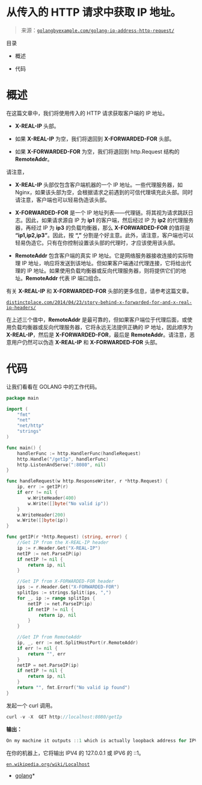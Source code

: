 <!--yml

category: 未分类

日期：2024-10-13 06:10:40

-->

# 从传入的 HTTP 请求中获取 IP 地址。

> 来源：[`golangbyexample.com/golang-ip-address-http-request/`](https://golangbyexample.com/golang-ip-address-http-request/)

目录

+   概述

+   代码

# **概述**

在这篇文章中，我们将使用传入的 HTTP 请求获取客户端的 IP 地址。

+   **X-REAL-IP** 头部。

+   如果 **X-REAL-IP** 为空，我们将退回到 **X-FORWARDED-FOR** 头部。

+   如果 **X-FORWARDED-FOR** 为空，我们将退回到 http.Request 结构的 **RemoteAddr**。

请注意，

+   **X-REAL-IP** 头部仅包含客户端机器的一个 IP 地址。一些代理服务器，如 Nginx，如果该头部为空，会根据请求之前遇到的可信代理填充此头部。同时请注意，客户端也可以轻易伪造该头部。

+   **X-FORWARDED-FOR** 是一个 IP 地址列表——代理链。将其视为请求跳跃日志。因此，如果请求源自 IP 为 **ip1** 的客户端，然后经过 IP 为 **ip2** 的代理服务器，再经过 IP 为 **ip3** 的负载均衡器，那么 **X-FORWARDED-FOR** 的值将是 **“ip1,ip2,ip3”**。因此，按 **“,”** 分割是个好主意。此外，请注意，客户端也可以轻易伪造它。只有在你控制设置该头部的代理时，才应该使用该头部。

+   **RemoteAddr** 包含客户端的真实 IP 地址。它是网络服务器接收连接的实际物理 IP 地址，响应将发送到该地址。但如果客户端通过代理连接，它将给出代理的 IP 地址。如果使用负载均衡器或反向代理服务器，则将提供它们的地址。**RemoteAddr** 代表 IP 端口组合。

有关 **X-REAL-IP** 和 **X-FORWARDED-FOR** 头部的更多信息，请参考这篇文章。

[`distinctplace.com/2014/04/23/story-behind-x-forwarded-for-and-x-real-ip-headers/`](https://distinctplace.com/2014/04/23/story-behind-x-forwarded-for-and-x-real-ip-headers/)

在上述三个值中，**RemoteAddr** 是最可靠的，但如果客户端位于代理后面，或使用负载均衡器或反向代理服务器，它将永远无法提供正确的 IP 地址，因此顺序为 **X-REAL-IP**，然后是 **X-FORWARDED-FOR**，最后是 **RemoteAddr**。请注意，恶意用户仍然可以伪造 **X-REAL-IP** 和 **X-FORWARDED-FOR** 头部。

# **代码**

让我们看看在 GOLANG 中的工作代码。

```go
package main

import (
    "fmt"
    "net"
    "net/http"
    "strings"
)

func main() {
    handlerFunc := http.HandlerFunc(handleRequest)
    http.Handle("/getIp", handlerFunc)
    http.ListenAndServe(":8080", nil)
}

func handleRequest(w http.ResponseWriter, r *http.Request) {
    ip, err := getIP(r)
    if err != nil {
        w.WriteHeader(400)
        w.Write([]byte("No valid ip"))
    }
    w.WriteHeader(200)
    w.Write([]byte(ip))
}

func getIP(r *http.Request) (string, error) {
    //Get IP from the X-REAL-IP header
    ip := r.Header.Get("X-REAL-IP")
    netIP := net.ParseIP(ip)
    if netIP != nil {
        return ip, nil
    }

    //Get IP from X-FORWARDED-FOR header
    ips := r.Header.Get("X-FORWARDED-FOR")
    splitIps := strings.Split(ips, ",")
    for _, ip := range splitIps {
        netIP := net.ParseIP(ip)
        if netIP != nil {
            return ip, nil
        }
    }

    //Get IP from RemoteAddr
    ip, _, err := net.SplitHostPort(r.RemoteAddr)
    if err != nil {
        return "", err
    }
    netIP = net.ParseIP(ip)
    if netIP != nil {
        return ip, nil
    }
    return "", fmt.Errorf("No valid ip found")
}
```

发起一个 curl 调用。

```go
curl -v -X  GET http://localhost:8080/getIp
```

**输出：**

```go
On my machine it outputs ::1 which is actually loopback address for IPV6
```

在你的机器上，它将输出 IPV4 的 127.0.0.1 或 IPV6 的 ::1。

[`en.wikipedia.org/wiki/Localhost`](https://en.wikipedia.org/wiki/Localhost)

+   [golang](https://golangbyexample.com/tag/golang/)*
